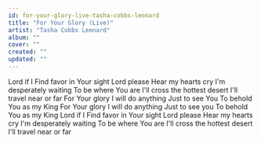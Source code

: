 ```yaml
---
id: for-your-glory-live-tasha-cobbs-leonard
title: "For Your Glory (Live)"
artist: "Tasha Cobbs Leonard"
album: ""
cover: ""
created: ""
updated: ""
---
```


Lord if I
Find favor in Your sight
Lord please
Hear my hearts cry
I'm desperately waiting
To be where You are
I'll cross the hottest desert
I'll travel near or far
For Your glory
I will do anything
Just to see You
To behold You as my King
For Your glory
I will do anything
Just to see you
To behold You as my King
Lord if I
Find favor in Your sight
Lord please
Hear my hearts cry
I'm desperately waiting
To be where You are
I'll cross the hottest desert
I'll travel near or far